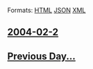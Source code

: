 
Formats: [HTML](2004/02/2/index.html)  [JSON](2004/02/2/index.json)  [XML](2004/02/2/index.xml)  

## [2004-02-2](/news/2004/02/2/index.md)

## [Previous Day...](/news/2004/02/1/index.md)

